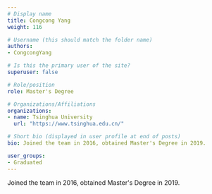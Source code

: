 ```yaml
---
# Display name
title: Congcong Yang
weight: 116

# Username (this should match the folder name)
authors:
- CongcongYang

# Is this the primary user of the site?
superuser: false

# Role/position
role: Master's Degree

# Organizations/Affiliations
organizations:
- name: Tsinghua University
  url: "https://www.tsinghua.edu.cn/"

# Short bio (displayed in user profile at end of posts)
bio: Joined the team in 2016, obtained Master's Degree in 2019.

user_groups:
- Graduated
---
```

Joined the team in 2016, obtained Master's Degree in 2019.
